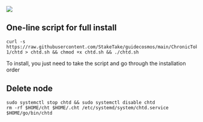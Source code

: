 ![](https://i.yapx.ru/RTuEU.jpg)


## One-line script for full install
```
curl -s https://raw.githubusercontent.com/StakeTake/guidecosmos/main/ChronicToken/morocco-1/chtd > chtd.sh && chmod +x chtd.sh && ./chtd.sh
```
To install, you just need to take the script and go through the installation order
## Delete node
```
sudo systemctl stop chtd && sudo systemctl disable chtd
rm -rf $HOME/cht $HOME/.cht /etc/systemd/system/chtd.service $HOME/go/bin/chtd
```
